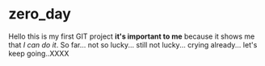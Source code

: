 # zero_day

Hello this is my first GIT project **it's important to me** because it shows me that *I can do it*. So far... not so lucky... still not lucky... crying already... let's keep going..XXXX
